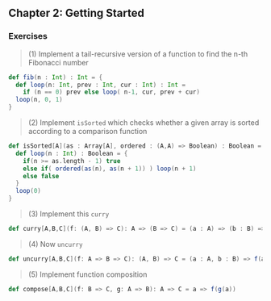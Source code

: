 ## Chapter 2: Getting Started

### Exercises

>(1) Implement a tail-recursive version of a function to find the n-th Fibonacci number

```scala
def fib(n : Int) : Int = {
  def loop(n: Int, prev : Int, cur : Int) : Int =
    if (n == 0) prev else loop( n-1, cur, prev + cur)
  loop(n, 0, 1)
}
```

>(2) Implement `isSorted` which checks whether a given array is sorted according to a comparison function

```scala
def isSorted[A](as : Array[A], ordered : (A,A) => Boolean) : Boolean = {
  def loop(n : Int) : Boolean = {
    if(n >= as.length - 1) true
    else if( ordered(as(n), as(n + 1)) ) loop(n + 1)
    else false
  }
  loop(0)
}
```

>(3) Implement this `curry`

```scala
def curry[A,B,C](f: (A, B) => C): A => (B => C) = (a : A) => (b : B) => f(a, b)
```

>(4) Now `uncurry`

```scala
def uncurry[A,B,C](f: A => B => C): (A, B) => C = (a : A, b : B) => f(a)(b)
```

>(5) Implement function composition

```scala
def compose[A,B,C](f: B => C, g: A => B): A => C = a => f(g(a))
```
